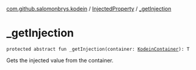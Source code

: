 [com.github.salomonbrys.kodein](../index.md) / [InjectedProperty](index.md) / [_getInjection](.)

# _getInjection

`protected abstract fun _getInjection(container: `[`KodeinContainer`](../-kodein-container/index.md)`): T`

Gets the injected value from the container.


